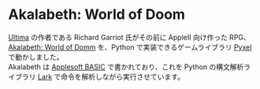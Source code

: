 # Akalabeth: World of Doom

[Ultima](https://en.wikipedia.org/wiki/Ultima_(series)) の作者である Richard Garriot 氏がその前に AppleII 向け作った RPG、[Akalabeth: World of Domm](https://en.wikipedia.org/wiki/Akalabeth:_World_of_Doom) を、Python で実装できるゲームライブラリ [Pyxel](https://github.com/kitao/pyxel) で動かしました。<br>
Akalabeth は [Applesoft BASIC](https://en.wikipedia.org/wiki/Applesoft_BASIC) で書かれており、これを Python の構文解析ライブラリ [Lark](https://en.wikipedia.org/wiki/Applesoft_BASIC) で命令を解析しながら実行させています。
